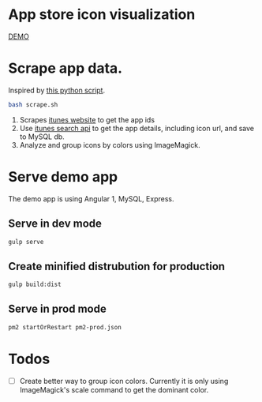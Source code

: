 # App store icon visualization

[DEMO]()

# Scrape app data.

Inspired by [this python script](http://blog.singhanuvrat.com/tech/crawl-itunes-appstore-to-get-list-of-all-apps).

```bash
bash scrape.sh
```

1. Scrapes [itunes website](https://itunes.apple.com/us/genre/ios/id36?mt=8) to get the app ids
2. Use [itunes search api](https://www.apple.com/itunes/affiliates/resources/documentation/itunes-store-web-service-search-api.html) to get the app details, including icon url, and save to MySQL db.
3. Analyze and group icons by colors using ImageMagick.

# Serve demo app

The demo app is using Angular 1, MySQL, Express. 

## Serve in dev mode
```bash
gulp serve
```

## Create minified distrubution for production 
```bash
gulp build:dist
```

## Serve in prod mode
```bash
pm2 startOrRestart pm2-prod.json
```

# Todos
- [ ] Create better way to group icon colors. Currently it is only using ImageMagick's scale command to get the dominant color.


